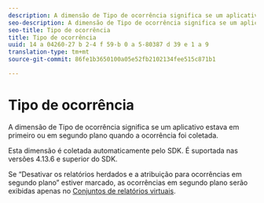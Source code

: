 ```yaml
---
description: A dimensão de Tipo de ocorrência significa se um aplicativo estava em primeiro ou em segundo plano quando a ocorrência foi coletada.
seo-description: A dimensão de Tipo de ocorrência significa se um aplicativo estava em primeiro ou em segundo plano quando a ocorrência foi coletada.
seo-title: Tipo de ocorrência
title: Tipo de ocorrência
uuid: 14 a 04260-27 b 2-4 f 59-b 0 a 5-80387 d 39 e 1 a 9
translation-type: tm+mt
source-git-commit: 86fe1b3650100a05e52fb2102134fee515c871b1

---
```



# Tipo de ocorrência

A dimensão de Tipo de ocorrência significa se um aplicativo estava em primeiro ou em segundo plano quando a ocorrência foi coletada.

Esta dimensão é coletada automaticamente pelo SDK. É suportada nas versões 4.13.6 e superior do SDK.

Se “Desativar os relatórios herdados e a atribuição para ocorrências em segundo plano” estiver marcado, as ocorrências em segundo plano serão exibidas apenas no [Conjuntos de relatórios virtuais](../../../components/vrs/vrs-mobile-visit-processing.md#concept_EC51308E4FD14E149F1B5D63C0AB34BD).
